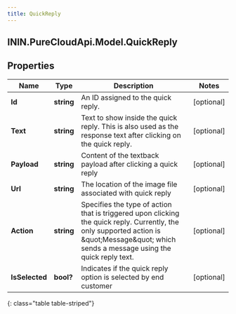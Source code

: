 ```yaml
---
title: QuickReply
---
```

## ININ.PureCloudApi.Model.QuickReply

## Properties

|Name | Type | Description | Notes|
|------------ | ------------- | ------------- | -------------|
| **Id** | **string** | An ID assigned to the quick reply. | [optional] |
| **Text** | **string** | Text to show inside the quick reply. This is also used as the response text after clicking on the quick reply. | [optional] |
| **Payload** | **string** | Content of the textback payload after clicking a quick reply | [optional] |
| **Url** | **string** | The location of the image file associated with quick reply | [optional] |
| **Action** | **string** | Specifies the type of action that is triggered upon clicking the quick reply. Currently, the only supported action is \&quot;Message\&quot; which sends a message using the quick reply text. | [optional] |
| **IsSelected** | **bool?** | Indicates if the quick reply option is selected by end customer | [optional] |
{: class="table table-striped"}


